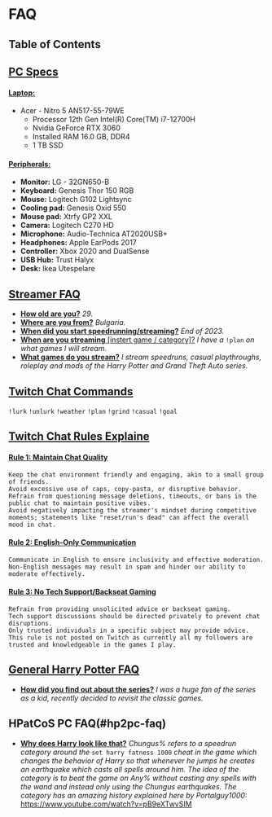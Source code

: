 # FAQ
## Table of Contents
##  [PC Specs](#pc-specs)
#### [**Laptop:**](#laptop)
  - Acer - Nitro 5 AN517-55-79WE
    - Processor	12th Gen Intel(R) Core(TM) i7-12700H
    - Nvidia GeForce RTX 3060
    - Installed RAM	16.0 GB, DDR4
    - 1 TB SSD
#### [**Peripherals:**](#peripherals)
  - **Monitor:** LG - 32GN650-B
  - **Keyboard:** Genesis Thor 150 RGB
  - **Mouse:** Logitech G102 Lightsync
  - **Cooling pad:** Genesis Oxid 550
  - **Mouse pad:** Xtrfy GP2 XXL
  - **Camera:** Logitech C270 HD
  - **Microphone:** Audio-Technica AT2020USB+ 
  - **Headphones:** Apple EarPods 2017
  - **Controller:** Xbox 2020 and DualSense
  - **USB Hub:** Trust Halyx
  - **Desk:** Ikea Utespelare
## [Streamer FAQ](#streamer-faq)
  - [**How old are you?**](#old)  *29.*
  - [**Where are you from?**](#bg) *Bulgaria.*
  - [**When did you start speedrunning/streaming?**](#when-start) *End of 2023.*
  - [**When are you streaming** [instert game / category]?](#when-game) *I have a* ``!plan`` *on what games I will stream.*
  - [**What games do you stream?**](#what-games) *I stream speedruns, casual playthroughs, roleplay and mods of the Harry Potter and Grand Theft Auto series.*
## [Twitch Chat Commands](#twitch-cmds)
``!lurk`` ``!unlurk`` ``!weather`` ``!plan`` ``!grind`` ``!casual`` ``!goal``
## [Twitch Chat Rules Explaine](#twitch-rules)
#### [**Rule 1: Maintain Chat Quality**](#rule-1)
    Keep the chat environment friendly and engaging, akin to a small group of friends.
    Avoid excessive use of caps, copy-pasta, or disruptive behavior.
    Refrain from questioning message deletions, timeouts, or bans in the public chat to maintain positive vibes.
    Avoid negatively impacting the streamer's mindset during competitive moments; statements like "reset/run's dead" can affect the overall mood in chat.
#### [**Rule 2: English-Only Communication**](#rule-2)
    Communicate in English to ensure inclusivity and effective moderation.
    Non-English messages may result in spam and hinder our ability to moderate effectively.
#### [**Rule 3: No Tech Support/Backseat Gaming**](#rule-3)
    Refrain from providing unsolicited advice or backseat gaming.
    Tech support discussions should be directed privately to prevent chat disruptions.
    Only trusted individuals in a specific subject may provide advice.
    This rule is not posted on Twitch as currently all my followers are trusted and knowledgeable in the games I play.
## [General Harry Potter FAQ](#hp-faq)
  - [**How did you find out about the series?**](#hp-find) *I was a huge fan of the series as a kid, recently decided to revisit the classic games.*
## HPatCoS PC FAQ(#hp2pc-faq)
  - [**Why does Harry look like that?**](#chungus) *Chungus% refers to a speedrun category around the* ``set harry fatness 1000`` *cheat in the game which changes the behavior of Harry so that whenever he jumps he creates an earthquake which casts all spells around him. The idea of the category is to beat the game on Any% without casting any spells with the wand and instead only using the Chungus earthquakes. The category has an amazing history explained here by Portalguy1000:* https://www.youtube.com/watch?v=pB9eXTwvSIM
